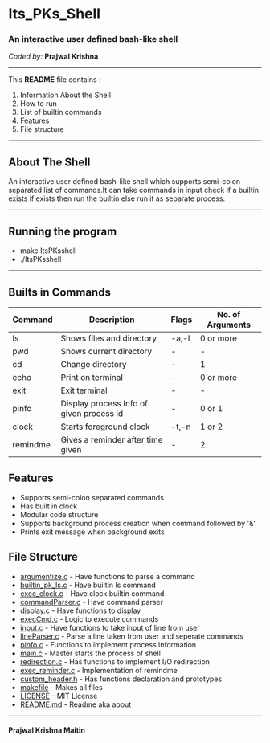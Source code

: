 # Its_PKs_Shell

### An interactive user defined bash-like shell


*Coded by:*
**Prajwal Krishna**

_______________

This **README** file contains :
 1. Information About the Shell
 2. How to run
 3. List of builtin commands
 4. Features
 5. File structure

----------


## About The Shell
An interactive user defined bash-like shell which supports semi-colon separated list of commands.It can take commands in input check if a builtin exists if exists then run the builtin else run it as separate process.

----------

## Running the program

- make ItsPKsshell
- ./ItsPKsshell

-----------
## Builts in Commands

Command | Description | Flags | No. of Arguments
---- | ---- | ---- | ----
ls | Shows files and directory |-a,-l |0 or more
pwd| Shows current directory | - | -
cd| Change directory | - | 1
echo| Print on terminal |-| 0 or more
exit|Exit terminal|-|-
pinfo|Display process Info of given process id|-|0 or 1
clock|Starts foreground clock|-t,-n|1 or 2
remindme|Gives a reminder after time given|-|2

## Features
* Supports semi-colon separated commands
* Has built in clock
* Modular code structure  
* Supports background process creation when command followed by '&'.
* Prints exit message when background exits

## File Structure

 * [argumentize.c](./argumentize.c) - Have functions to parse a command
 * [builtin_pk_ls.c](./builtin_pk_ls.c) - Have builtin ls command
 * [exec_clock.c](./exec_clock.c) - Have clock builtin command
 * [commandParser.c](./commandParser.c) - Have command parser
 * [display.c](./display.c) - Have functions to display
 * [execCmd.c](./execCmd.c) - Logic to execute commands
 * [input.c](./input.c) - Have functions to take input of line from user
 * [lineParser.c](./lineParser.c) - Parse a line taken from user and seperate commands
 * [pinfo.c](./pinfo.c) - Functions to implement process information
 * [main.c](./main.c) - Master starts the process of shell
 * [redirection.c](./redirection.c) - Has functions to implement I/O redirection
 * [exec_reminder.c](./exec_reminder.c) - Implementation of remindme
 * [custom_header.h](./custom_header.h) - Has functions declaration and prototypes
 * [makefile](./makefile) - Makes all files
 * [LICENSE](./LICENSE) - MIT License
 * [README.md](./README.md) - Readme aka about


_______________

#### Prajwal Krishna Maitin
